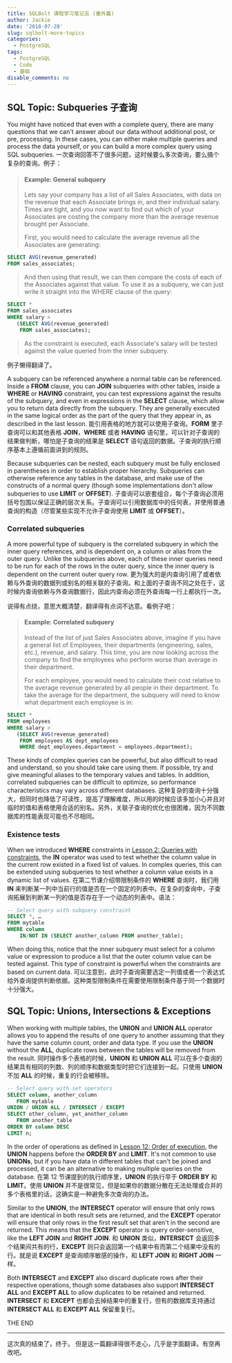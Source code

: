 ```yaml
---
title: SQLBolt 课程学习笔记五 (番外篇)
author: Jackie
date: '2018-07-28'
slug: sqlbolt-more-topics
categories:
  - PostgreSQL
tags:
  - PostgreSQL
  - Code
  - 基础
disable_comments: no
---
```


## SQL Topic: Subqueries 子查询

You might have noticed that even with a complete query, there are many questions that we can't answer about our data without additional post, or pre, processing. In these cases, you can either make multiple queries and process the data yourself, or you can build a more complex query using SQL subqueries.
一次查询回答不了很多问题，这时候要么多次查询，要么搞个复杂的查询。例子：

> #### Example: General subquery
> Lets say your company has a list of all Sales Associates, with data on the revenue that each Associate brings in, and their individual salary. Times are tight, and you now want to find out which of your Associates are costing the company more than the average revenue brought per Associate.
>
> First, you would need to calculate the average revenue all the Associates are generating:
>
```sql
SELECT AVG(revenue_generated)
FROM sales_associates;
```
>And then using that result, we can then compare the costs of each of the Associates against that value. To use it as a subquery, we can just write it straight into the WHERE clause of the query:
>
```sql
SELECT *
FROM sales_associates
WHERE salary > 
   (SELECT AVG(revenue_generated)
    FROM sales_associates);
```
>As the constraint is executed, each Associate's salary will be tested against the value queried from the inner subquery.

例子懒得翻译了。

A subquery can be referenced anywhere a normal table can be referenced. Inside a **FROM** clause, you can **JOIN** subqueries with other tables, inside a **WHERE** or **HAVING** constraint, you can test expressions against the results of the subquery, and even in expressions in the **SELECT** clause, which allow you to return data directly from the subquery. They are generally executed in the same logical order as the part of the query that they appear in, as described in the last lesson.
能引用表格的地方就可以使用子查询。**FORM** 里子查询可以和其他表格 **JOIN**，**WHERE** 或者 **HAVING** 语句里，可以针对子查询的结果做判断，哪怕是子查询的结果是 **SELECT** 语句返回的数据。子查询的执行顺序基本上遵循前面讲到的规则。

Because subqueries can be nested, each subquery must be fully enclosed in parentheses in order to establish proper hierarchy. Subqueries can otherwise reference any tables in the database, and make use of the constructs of a normal query (though some implementations don't allow subqueries to use  **LIMIT** or  **OFFSET**).
子查询可以嵌套组合，每个子查询必须用括号包围以保证正确的层次关系。子查询可以引用数据库中的任何表，并使用普通查询的构造（尽管某些实现不允许子查询使用 **LIMIT** 或 **OFFSET**）。

### Correlated subqueries

A more powerful type of subquery is the correlated subquery in which the inner query references, and is dependent on, a column or alias from the outer query. Unlike the subqueries above, each of these inner queries need to be run for each of the rows in the outer query, since the inner query is dependent on the current outer query row.
更为强大的是内查询引用了或者依赖与外查询的数据列或别名的相关联的子查询。和上面的子查询不同之处在于，这时候内查询依赖与外查询数据行，因此内查询必须在外查询每一行上都执行一次。

说得有点绕，意思大概清楚，翻译得有点词不达意。看例子吧：

> #### Example: Correlated subquery
> Instead of the list of just Sales Associates above, imagine if you have a general list of Employees, their departments (engineering, sales, etc.), revenue, and salary. This time, you are now looking across the company to find the employees who perform worse than average in their department.
>
> For each employee, you would need to calculate their cost relative to the average revenue generated by all people in their department. To take the average for the department, the subquery will need to know what department each employee is in:
```sql
SELECT *
FROM employees
WHERE salary > 
   (SELECT AVG(revenue_generated)
    FROM employees AS dept_employees
    WHERE dept_employees.department = employees.department);
```

These kinds of complex queries can be powerful, but also difficult to read and understand, so you should take care using them. If possible, try and give meaningful aliases to the temporary values and tables. In addition, correlated subqueries can be difficult to optimize, so performance characteristics may vary across different databases.
这种复杂的查询十分强大，但同时也降低了可读性，提高了理解难度，所以用的时候应该多加小心并且对临时的值和表格使用合适的别名。另外，关联子查询的优化也很困难，因为不同数据库的性能表现可能也不尽相同。


### Existence tests

When we introduced **WHERE** constraints in [Lesson 2: Queries with constraints](https://sqlbolt.com/lesson/select_queries_with_constraints), the **IN** operator was used to test whether the column value in the current row existed in a fixed list of values. In complex queries, this can be extended using subqueries to test whether a column value exists in a dynamic list of values.
在第二节课介绍带限制条件的 **WHERE** 查询时，我们用 **IN** 来判断某一列中当前行的值是否在一个固定的列表中。在复杂的查询中，子查询拓展到判断某一列的值是否存在于一个动态的列表中。语法：

```sql
-- Select query with subquery constraint
SELECT *, …
FROM mytable
WHERE column
    IN/NOT IN (SELECT another_column FROM another_table);
```

When doing this, notice that the inner subquery must select for a column value or expression to produce a list that the outer column value can be tested against. This type of constraint is powerful when the constraints are based on current data.
可以注意到，此时子查询需要选定一列值或者一个表达式给外查询提供判断依据。这种类型限制条件在需要使用限制条件基于同一个数据时十分强大。

## SQL Topic: Unions, Intersections & Exceptions

When working with multiple tables, the **UNION** and **UNION ALL** operator allows you to append the results of one query to another assuming that they have the same column count, order and data type. If you use the **UNION** without the **ALL**, duplicate rows between the tables will be removed from the result.
同时操作多个表格的时候，**UNION** 和 **UNION ALL** 可以在多个查询的结果具有相同的列数、列的顺序和数据类型时把它们连接到一起。只使用 **UNION** 不加 **ALL** 的时候，重复的行会被移除。

```sql
-- Select query with set operators
SELECT column, another_column
   FROM mytable
UNION / UNION ALL / INTERSECT / EXCEPT
SELECT other_column, yet_another_column
   FROM another_table
ORDER BY column DESC
LIMIT n;
```

In the order of operations as defined in [Lesson 12: Order of execution](https://sqlbolt.com/lesson/select_queries_order_of_execution), the **UNION** happens before the  **ORDER BY** and **LIMIT**. It's not common to use **UNIONs**, but if you have data in different tables that can't be joined and processed, it can be an alternative to making multiple queries on the database.
在第 12 节课提到的执行顺序里，**UNION** 的执行早于 **ORDER BY** 和 **LIMIT**。使用 **UNION** 并不是很常见，但是如果你的数据分散在无法处理或合并的多个表格里的话，这确实是一种避免多次查询的办法。

Similar to the **UNION**, the **INTERSECT** operator will ensure that only rows that are identical in both result sets are returned, and the **EXCEPT** operator will ensure that only rows in the first result set that aren't in the second are returned. This means that the **EXCEPT** operator is query order-sensitive, like the **LEFT JOIN** and **RIGHT JOIN**.
和 **UNION** 类似，**INTERSECT** 会返回多个结果间共有的行，**EXCEPT** 则只会返回第一个结果中有而第二个结果中没有的行。就是说 **EXCEPT** 是查询顺序敏感的操作，和 **LEFT JOIN** 和 **RIGHT JOIN** 一样。

Both **INTERSECT** and **EXCEPT** also discard duplicate rows after their respective operations, though some databases also support **INTERSECT ALL** and **EXCEPT ALL** to allow duplicates to be retained and returned.
**INTERSECT** 和 **EXCEPT** 也都会去掉结果中的重复行，但有的数据库支持通过  **INTERSECT ALL** 和 **EXCEPT ALL** 保留重复行。

THE END

------

这次真的结束了，终于。
但是这一篇翻译得很不走心，几乎是字面翻译。有空再改吧。